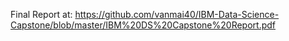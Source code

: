 Final Report at: <https://github.com/vanmai40/IBM-Data-Science-Capstone/blob/master/IBM%20DS%20Capstone%20Report.pdf>
